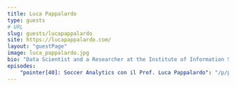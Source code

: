 ```yaml
---
title: Luca Pappalardo
type: guests
# URL
slug: guests/lucapappalardo
site: https://lucapappalardo.com/
layout: "guestPage"
image: luca_pappalardo.jpg
bio: "Data Scientist and a Researcher at the Institute of Information Science and Technologies (ISTI) at the Italian National Research Council (CNR)."
episodes: 
    "pointer[40]: Soccer Analytics con il Prof. Luca Pappalardo": "/p/pointer40-soccer-analytics-con-il-prof.-luca-pappalardo/"
---
```


